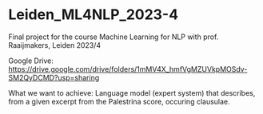 # Leiden_ML4NLP_2023-4

Final project for the course Machine Learning for NLP with prof. Raaijmakers, Leiden 2023/4

Google Drive: https://drive.google.com/drive/folders/1mMV4X_hmfVgMZUVkpMOSdv-SM2QyDCMD?usp=sharing

What we want to achieve:
Language model (expert system) that describes, from a given excerpt from the Palestrina score, occuring clausulae.